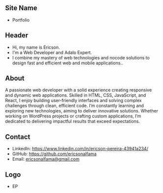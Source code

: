 ## Site Name
- Portfolio

## Header
- Hi, my name is Ericson. 
- I'm a Web Developer and Adalo Expert.
- I combine my mastery of web technologies and nocode solutions to design fast and efficient web and mobile applications..

## About
A passionate web developer with a solid experience creating responsive and dynamic web applications.
Skilled in HTML, CSS, JavaScript, and React, I enjoy building user-friendly interfaces and solving complex challenges through clean, efficient code. I’m constantly learning and exploring new technologies, aiming to deliver innovative solutions. Whether working on WordPress projects or crafting custom applications, I’m dedicated to delivering impactful results that exceed expectations.

## Contact

- LinkedIn: https://www.linkedin.com/in/ericson-pereira-43941a234/
- GitHub: https://github.com/ericsonalfama
- Email: ericsonalfama@gmail.com

## Logo
- EP